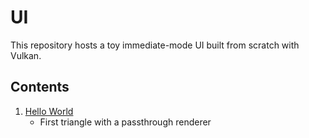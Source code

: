 # UI

This repository hosts a toy immediate-mode UI built from scratch with Vulkan.

## Contents

1. [Hello World](./examples/e0)
   - First triangle with a passthrough renderer
